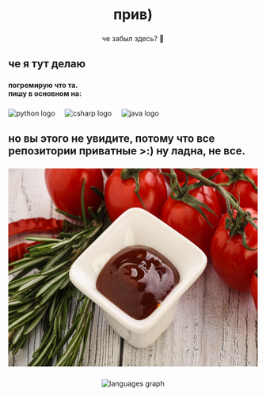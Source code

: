 <h1 align="center">прив)</h1>

###

<p align="center">че забыл здесь? 🤨</p>

###

<h2 align="left">че я тут делаю</h2>

###

<h4 align="left">погремирую что та. <br>пишу в основном на:</h4>

###

<div align="left">
  <img src="https://cdn.jsdelivr.net/gh/devicons/devicon/icons/python/python-original.svg" height="40" alt="python logo"  />
  <img width="12" />
  <img src="https://cdn.jsdelivr.net/gh/devicons/devicon/icons/csharp/csharp-original.svg" height="40" alt="csharp logo"  />
  <img width="12" />
  <img src="https://cdn.jsdelivr.net/gh/devicons/devicon/icons/java/java-original.svg" height="40" alt="java logo"  />
</div>

###

<h2 align="left">но вы этого не увидите, потому что все репозитории приватные >:) ну ладна, не все.</h2>

###

<div align="center">
  <img height="400" src="sous.jpg"  />
</div>

###

<div align="center">
  <img src="https://github-readme-stats.vercel.app/api/top-langs?username=symbolic223&locale=en&hide_title=false&layout=compact&card_width=320&langs_count=5&theme=dracula&hide_border=false&order=2" height="250" alt="languages graph"  />
</div>

###
